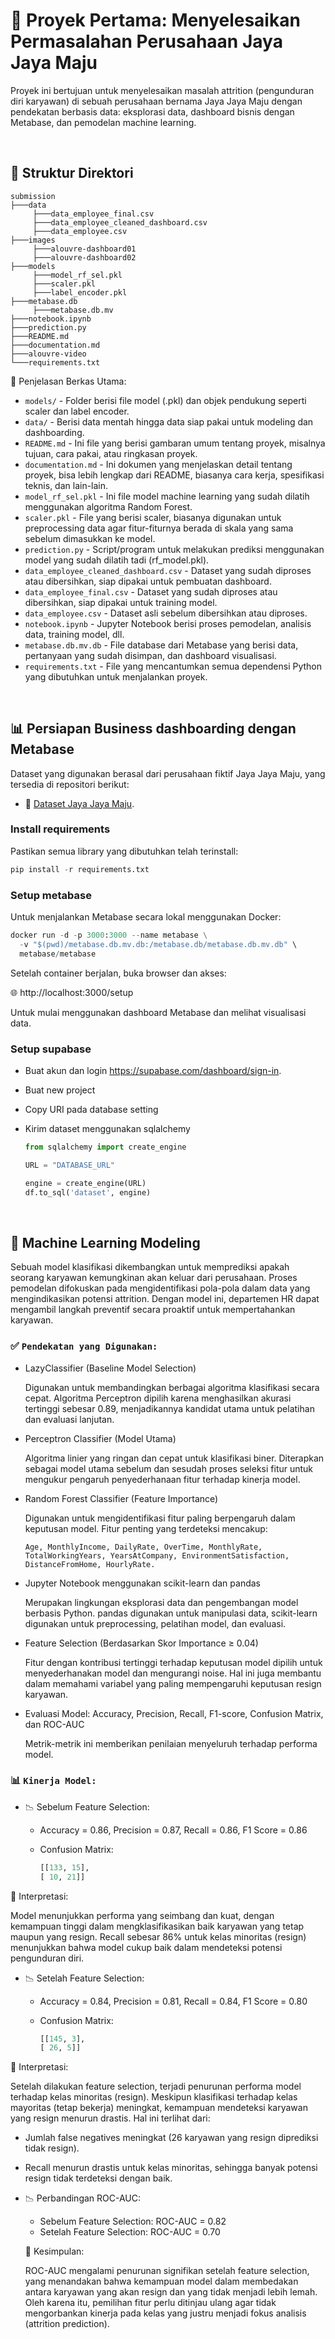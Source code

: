 # 🏢 Proyek Pertama: Menyelesaikan Permasalahan Perusahaan Jaya Jaya Maju

Proyek ini bertujuan untuk menyelesaikan masalah attrition (pengunduran diri karyawan) di sebuah perusahaan bernama Jaya Jaya Maju dengan pendekatan berbasis data: eksplorasi data, dashboard bisnis dengan Metabase, dan pemodelan machine learning.

<br>

## 📁 Struktur Direktori

```
submission
├───data
     ├───data_employee_final.csv
     ├───data_employee_cleaned_dashboard.csv
     ├───data_employee.csv
├───images
     ├───alouvre-dashboard01
     ├───alouvre-dashboard02
├───models
     ├───model_rf_sel.pkl
     ├───scaler.pkl
     ├───label_encoder.pkl
├───metabase.db
     ├───metabase.db.mv
├───notebook.ipynb
├───prediction.py
├───README.md
├───documentation.md
├───alouvre-video
└───requirements.txt
```

📝 Penjelasan Berkas Utama:

- `models/` - Folder berisi file model (.pkl) dan objek pendukung seperti scaler dan label encoder.
- `data/` - Berisi data mentah hingga data siap pakai untuk modeling dan dashboarding.
- `README.md` - Ini file yang berisi gambaran umum tentang proyek, misalnya tujuan, cara pakai, atau ringkasan proyek.
- `documentation.md` - Ini dokumen yang menjelaskan detail tentang proyek, bisa lebih lengkap dari README, biasanya cara kerja, spesifikasi teknis, dan lain-lain.
- `model_rf_sel.pkl` - Ini file model machine learning yang sudah dilatih menggunakan algoritma Random Forest.
- `scaler.pkl` - File yang berisi scaler, biasanya digunakan untuk preprocessing data agar fitur-fiturnya berada di skala yang sama sebelum dimasukkan ke model.
- `prediction.py` - Script/program untuk melakukan prediksi menggunakan model yang sudah dilatih tadi (rf_model.pkl).
- `data_employee_cleaned_dashboard.csv` - Dataset yang sudah diproses atau dibersihkan, siap dipakai untuk pembuatan dashboard.
- `data_employee_final.csv` - Dataset yang sudah diproses atau dibersihkan, siap dipakai untuk training model.
- `data_employee.csv` - Dataset asli sebelum dibersihkan atau diproses.
- `notebook.ipynb` - Jupyter Notebook berisi proses pemodelan, analisis data, training model, dll.
- `metabase.db.mv.db` - File database dari Metabase yang berisi data, pertanyaan yang sudah disimpan, dan dashboard visualisasi.
- `requirements.txt` - File yang mencantumkan semua dependensi Python yang dibutuhkan untuk menjalankan proyek.

<br>

## 📊 Persiapan Business dashboarding dengan Metabase

Dataset yang digunakan berasal dari perusahaan fiktif Jaya Jaya Maju, yang tersedia di repositori berikut:

- 🔗 [Dataset Jaya Jaya Maju](https://github.com/dicodingacademy/dicoding_dataset/tree/main/employee).

### Install requirements

Pastikan semua library yang dibutuhkan telah terinstall:

```python
pip install -r requirements.txt
```

### Setup metabase

Untuk menjalankan Metabase secara lokal menggunakan Docker:

```python
docker run -d -p 3000:3000 --name metabase \
  -v "$(pwd)/metabase.db.mv.db:/metabase.db/metabase.db.mv.db" \
  metabase/metabase
```

Setelah container berjalan, buka browser dan akses:

🌐 http://localhost:3000/setup

Untuk mulai menggunakan dashboard Metabase dan melihat visualisasi data.

### Setup supabase

- Buat akun dan login https://supabase.com/dashboard/sign-in.
- Buat new project
- Copy URI pada database setting
- Kirim dataset menggunakan sqlalchemy

  ```python
  from sqlalchemy import create_engine

  URL = "DATABASE_URL"

  engine = create_engine(URL)
  df.to_sql('dataset', engine)
  ```

<br>

## 🧠 Machine Learning Modeling

Sebuah model klasifikasi dikembangkan untuk memprediksi apakah seorang karyawan kemungkinan akan keluar dari perusahaan. Proses pemodelan difokuskan pada mengidentifikasi pola-pola dalam data yang mengindikasikan potensi attrition. Dengan model ini, departemen HR dapat mengambil langkah preventif secara proaktif untuk mempertahankan karyawan.

### ✅ `Pendekatan yang Digunakan:`

- LazyClassifier (Baseline Model Selection)

  Digunakan untuk membandingkan berbagai algoritma klasifikasi secara cepat. Algoritma Perceptron dipilih karena menghasilkan akurasi tertinggi sebesar 0.89, menjadikannya kandidat utama untuk pelatihan dan evaluasi lanjutan.

- Perceptron Classifier (Model Utama)

  Algoritma linier yang ringan dan cepat untuk klasifikasi biner. Diterapkan sebagai model utama sebelum dan sesudah proses seleksi fitur untuk mengukur pengaruh penyederhanaan fitur terhadap kinerja model.

- Random Forest Classifier (Feature Importance)

  Digunakan untuk mengidentifikasi fitur paling berpengaruh dalam keputusan model. Fitur penting yang terdeteksi mencakup:

  ```
  Age, MonthlyIncome, DailyRate, OverTime, MonthlyRate, TotalWorkingYears, YearsAtCompany, EnvironmentSatisfaction, DistanceFromHome, HourlyRate.
  ```

- Jupyter Notebook menggunakan scikit-learn dan pandas

  Merupakan lingkungan eksplorasi data dan pengembangan model berbasis Python. pandas digunakan untuk manipulasi data, scikit-learn digunakan untuk preprocessing, pelatihan model, dan evaluasi.

- Feature Selection (Berdasarkan Skor Importance ≥ 0.04)

  Fitur dengan kontribusi tertinggi terhadap keputusan model dipilih untuk menyederhanakan model dan mengurangi noise. Hal ini juga membantu dalam memahami variabel yang paling mempengaruhi keputusan resign karyawan.

- Evaluasi Model: Accuracy, Precision, Recall, F1-score, Confusion Matrix, dan ROC-AUC

  Metrik-metrik ini memberikan penilaian menyeluruh terhadap performa model.

### 📊 `Kinerja Model:`

- 📉 Sebelum Feature Selection:

  - Accuracy = 0.86, Precision = 0.87, Recall = 0.86, F1 Score = 0.86
  - Confusion Matrix:

    ```python
    [[133, 15],
    [ 10, 21]]
    ```

📌 Interpretasi:

Model menunjukkan performa yang seimbang dan kuat, dengan kemampuan tinggi dalam mengklasifikasikan baik karyawan yang tetap maupun yang resign. Recall sebesar 86% untuk kelas minoritas (resign) menunjukkan bahwa model cukup baik dalam mendeteksi potensi pengunduran diri.

- 📉 Setelah Feature Selection:

  - Accuracy = 0.84, Precision = 0.81, Recall = 0.84, F1 Score = 0.80
  - Confusion Matrix:

    ```python
    [[145, 3],
    [ 26, 5]]
    ```

📌 Interpretasi:

Setelah dilakukan feature selection, terjadi penurunan performa model terhadap kelas minoritas (resign). Meskipun klasifikasi terhadap kelas mayoritas (tetap bekerja) meningkat, kemampuan mendeteksi karyawan yang resign menurun drastis. Hal ini terlihat dari:

- Jumlah false negatives meningkat (26 karyawan yang resign diprediksi tidak resign).
- Recall menurun drastis untuk kelas minoritas, sehingga banyak potensi resign tidak terdeteksi dengan baik.

- 📉 Perbandingan ROC-AUC:

  - Sebelum Feature Selection: ROC-AUC = 0.82
  - Setelah Feature Selection: ROC-AUC = 0.70

  📌 Kesimpulan:

  ROC-AUC mengalami penurunan signifikan setelah feature selection, yang menandakan bahwa kemampuan model dalam membedakan antara karyawan yang akan resign dan yang tidak menjadi lebih lemah. Oleh karena itu, pemilihan fitur perlu ditinjau ulang agar tidak mengorbankan kinerja pada kelas yang justru menjadi fokus analisis (attrition prediction).
